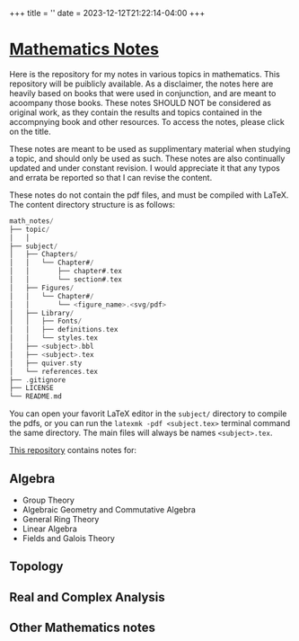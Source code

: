 +++
title = ''
date = 2023-12-12T21:22:14-04:00
+++

# [Mathematics Notes](https://github.com/azabelmena/math_notes)

Here is the repository for my notes in various topics in mathematics. This
repository will be puiblicly available. As a disclaimer, the notes here are
heavily based on books that were used in conjunction, and are meant to acoompany
those books. These notes SHOULD NOT be considered as original work, as they
contain the results and topics contained in the accompnying book and other
resources. To access the notes, please click on the title.

These notes are meant to be used as supplimentary material when studying a topic,
and should only be used as such. These notes are also continually updated and
under constant revision. I would appreciate it that any typos and errata be
reported so that I can revise the content.

These notes do not contain the pdf files, and must be compiled with LaTeX.  The
content directory structure is as follows:

```c
math_notes/
├── topic/
│   │
├── subject/
│   ├── Chapters/
│   │   └── Chapter#/
│   │       ├── chapter#.tex
│   │       └── section#.tex
│   ├── Figures/
│   │   └── Chapter#/
│   │       └── <figure_name>.<svg/pdf>
│   ├── Library/
│   │   ├── Fonts/
│   │   ├── definitions.tex
│   │   └── styles.tex
│   ├── <subject>.bbl
│   ├── <subject>.tex
│   ├── quiver.sty
│   └── references.tex
├── .gitignore
├── LICENSE
└── README.md
```

You can open your favorit LaTeX editor in the `subject/` directory to compile
the pdfs, or you can run the `latexmk -pdf <subject.tex>` terminal command the
same directory. The main files will always be names `<subject>.tex`.


[This repository](https://github.com/azabelmena/math_notes) contains notes for:

## Algebra
- Group Theory
- Algebraic Geometry and Commutative Algebra
- General Ring Theory
- Linear Algebra
- Fields and Galois Theory

## Topology

## Real and Complex Analysis

## Other Mathematics notes
